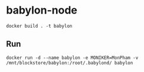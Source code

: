 # babylon-node

    docker build . -t babylon
## Run
    docker run -d --name babylon -e MONIKER=MonPham -v /mnt/blockstore/babylon:/root/.babylond/ babylon

